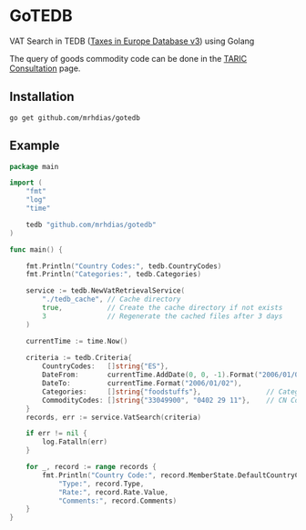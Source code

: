 # GoTEDB
VAT Search in TEDB ([Taxes in Europe Database v3](https://ec.europa.eu/taxation_customs/tedb/vatSearchForm.html)) using Golang

The query of goods commodity code can be done in the [TARIC Consultation](https://ec.europa.eu/taxation_customs/dds2/taric/taric_consultation.jsp) page.

## Installation
```
go get github.com/mrhdias/gotedb
```
## Example
```go
package main

import (
    "fmt"
    "log"
    "time"

    tedb "github.com/mrhdias/gotedb"
)

func main() {

    fmt.Println("Country Codes:", tedb.CountryCodes)
    fmt.Println("Categories:", tedb.Categories)

    service := tedb.NewVatRetrievalService(
        "./tedb_cache", // Cache directory
        true,           // Create the cache directory if not exists
        3               // Regenerate the cached files after 3 days
    )

    currentTime := time.Now()
    
    criteria := tedb.Criteria{
        CountryCodes:   []string{"ES"},
        DateFrom:       currentTime.AddDate(0, 0, -1).Format("2006/01/02"), // Optional - default today date -1 day
        DateTo:         currentTime.Format("2006/01/02"),                   // Optional - default today date
        Categories:     []string{"foodstuffs"},                // Category(ies) - Optional
        CommodityCodes: []string{"33049900", "0402 29 11"},    // CN Code(s) - Optional
    }
    records, err := service.VatSearch(criteria)

    if err != nil {
        log.Fatalln(err)
    }

    for _, record := range records {
        fmt.Println("Country Code:", record.MemberState.DefaultCountryCode,
            "Type:", record.Type,
            "Rate:", record.Rate.Value,
            "Comments:", record.Comments)
    }
}
```
